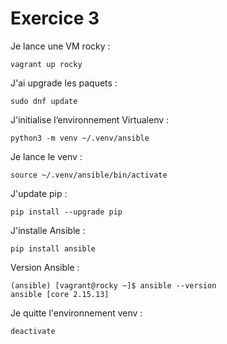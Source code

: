 # Exercice 3

Je lance une VM rocky :
```
vagrant up rocky
```

J'ai upgrade les paquets :
```
sudo dnf update
```

J'initialise l’environnement Virtualenv :
```
python3 -m venv ~/.venv/ansible
```

Je lance le venv :
```
source ~/.venv/ansible/bin/activate
```

J'update pip :
```
pip install --upgrade pip
```

J'installe Ansible : 
```
pip install ansible
```

Version Ansible :
```
(ansible) [vagrant@rocky ~]$ ansible --version
ansible [core 2.15.13]
```

Je quitte l'environnement venv : 
```
deactivate
```
